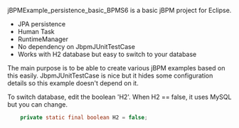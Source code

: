 jBPMExample_persistence_basic_BPMS6 is a basic jBPM project for Eclipse. 

- JPA persistence
- Human Task
- RuntimeManager
- No dependency on JbpmJUnitTestCase
- Works with H2 database but easy to switch to your database

The main purpose is to be able to create various jBPM examples based on this easily. JbpmJUnitTestCase is nice but it hides some configuration details so this example doesn't depend on it.

To switch database, edit the boolean 'H2'. When H2 == false, it uses MySQL but you can change.

```java
    private static final boolean H2 = false;
```

